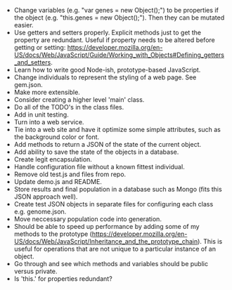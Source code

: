 * Change variables (e.g. "var genes = new Object();") to be properties if the object (e.g. "this.genes = new Object();"). Then they can be mutated easier. 
* Use getters and setters properly. Explicit methods just to get the property are redundant. Useful if property needs to be altered before getting or setting: https://developer.mozilla.org/en-US/docs/Web/JavaScript/Guide/Working_with_Objects#Defining_getters_and_setters.
* Learn how to write good Node-ish, prototype-based JavaScript.
* Change individuals to represent the styling of a web page. See gem.json.
* Make more extensible.
* Consider creating a higher level 'main' class.
* Do all of the TODO's in the class files.
* Add in unit testing.
* Turn into a web service.
* Tie into a web site and have it optimize some simple attributes, such as the background color or font.
* Add methods to return a JSON of the state of the current object.
* Add ability to save the state of the objects in a database.
* Create legit encapsulation.
* Handle configuration file without a known fittest individual.
* Remove old test.js and files from repo.
* Update demo.js and README.
* Store results and final population in a database such as Mongo (fits this JSON approach well).
* Create test JSON objects in separate files for configuring each class e.g. genome.json.
* Move neccessary population code into generation.
* Should be able to speed up performance by adding some of my methods to the prototype (https://developer.mozilla.org/en-US/docs/Web/JavaScript/Inheritance_and_the_prototype_chain). This is useful for operations that are not unique to a particular instance of an object.
* Go through and see which methods and variables should be public versus private.
* Is 'this.' for properties redundant? 